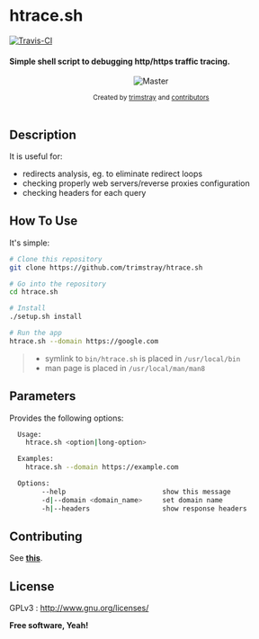 <h1 align="left">htrace.sh</h1>

<p align="left">
  <a href="https://travis-ci.org/trimstray/htrace.sh">
    <img src="https://travis-ci.org/trimstray/htrace.sh.svg?branch=master"
        alt="Travis-CI">
  </a>
</p>

<h4 align="left">Simple shell script to debugging http/https traffic tracing.</h4>

<p align="center">
    <img src="https://github.com/trimstray/htrace.sh/blob/master/doc/img/htrace.sh_preview.png"
        alt="Master">
</p>

<div align="center">
  <sub>Created by
  <a href="https://twitter.com/trimstray">trimstray</a> and
  <a href="https://github.com/trimstray/htrace.sh/graphs/contributors">
    contributors
  </a>
</div>

<br>

## Description

It is useful for:

- redirects analysis, eg. to eliminate redirect loops
- checking properly web servers/reverse proxies configuration
- checking headers for each query

## How To Use

It's simple:

```bash
# Clone this repository
git clone https://github.com/trimstray/htrace.sh

# Go into the repository
cd htrace.sh

# Install
./setup.sh install

# Run the app
htrace.sh --domain https://google.com
```

> * symlink to `bin/htrace.sh` is placed in `/usr/local/bin`
> * man page is placed in `/usr/local/man/man8`

## Parameters

Provides the following options:

```bash
  Usage:
    htrace.sh <option|long-option>

  Examples:
    htrace.sh --domain https://example.com

  Options:
        --help                        show this message
        -d|--domain <domain_name>     set domain name
        -h|--headers                  show response headers
```

## Contributing

See **[this](CONTRIBUTING.md)**.

## License

GPLv3 : <http://www.gnu.org/licenses/>

**Free software, Yeah!**
